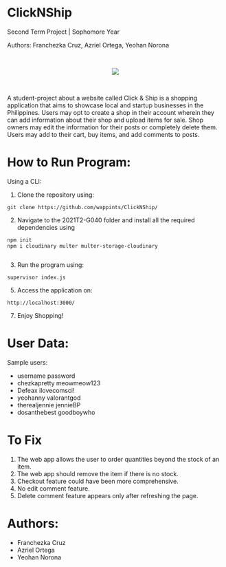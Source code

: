 # ClickNShip

Second Term Project | Sophomore Year

Authors: Franchezka Cruz, Azriel Ortega, Yeohan Norona 

<br/><p align="center"><img src="https://res.cloudinary.com/dmgb45kl0/image/upload/v1621863005/logo_ieinpn.png"></p><br/>



A student-project about a website called Click & Ship is a shopping application that aims to showcase local and startup
businesses in the Philippines. Users may opt to create a shop in their account wherein
they can add information about their shop and upload items for sale. Shop owners
may edit the information for their posts or completely delete them. Users may add to
their cart, buy items, and add comments to posts.

# How to Run Program:

Using a CLI:

1. Clone the repository using:

```
git clone https://github.com/wappints/ClickNShip/
```

2. Navigate to the 2021T2-G040 folder and install all the required dependencies using 
```
npm init 
npm i cloudinary multer multer-storage-cloudinary


```
3. Run the program using:

```
supervisor index.js
```


5. Access the application on:

```
http://localhost:3000/
```

7. Enjoy Shopping!

# User Data:

Sample users:
- username            password
- chezkapretty        meowmeow123
- Defeax              ilovecomsci!
- yeohanny            valorantgod
- therealjennie       jennieBP
- dosanthebest        goodboywho

# To Fix
1. The web app allows the user to order quantities beyond the stock of an item.
2. The web app should remove the item if there is no stock.
3. Checkout feature could have been more comprehensive.
4. No edit comment feature.
5. Delete comment feature appears only after refreshing the page.
  
# Authors:

- Franchezka Cruz
- Azriel Ortega
- Yeohan Norona
